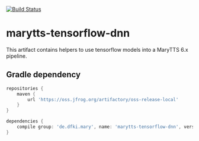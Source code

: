 [![Build Status](https://travis-ci.org/marytts/marytts-tensorflow-dnn.svg?branch=master)](https://travis-ci.org/marytts/marytts-tensorflow-dnn)

# marytts-tensorflow-dnn

This artifact contains helpers to use tensorflow models into a MaryTTS 6.x pipeline.


## Gradle dependency

```gradle
repositories {
    maven {
        url 'https://oss.jfrog.org/artifactory/oss-release-local'
    }
}

dependencies {
    compile group: 'de.dfki.mary', name: 'marytts-tensorflow-dnn', version: '0.5'
}
```
